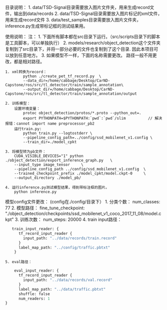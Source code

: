 目录说明：
    1. data/TSD-Signal目录需要放入图片文件夹，用来生成record文件，输出到data/records
    2. data/TSD-Signal目录需要放入图片标记的xml文件，用来生成record文件
    3. data/test_samples目录需要放入图片文件夹，inference.py生成带标记框的测试结果用。

使用说明：
    注： 
        1. 下面所有脚本都在src目录下运行。（src/scripts目录下的脚本是工具脚本，可以单独执行）
        2. models/research/object_detection这个文件夹复制到了src目录下，并将一部分必要的文件也复制到了这个目录. 因此本项目可以放到任意地方。
        3. 如果模型不一样，下面的名称需要更改。 路径一般不用更改，都是相对路径。
    
    1. xml转换为record：
            python ./create_pet_tf_record.py  \
            --data_dir=/home/cabbage/Desktop/CarND-Capstone/ros/src/tl_detector/train/sample_annotation\
            --output_dir=/home/cabbage/Desktop/CarND-Capstone/ros/src/tl_detector/train/sample_annotation/output
            
    2. 训练模型：
        设置环境变量：
            protoc object_detection/protos/*.proto --python_out=.
            export PYTHONPATH=$PYTHONPATH:`pwd`:`pwd`/slim          // 解决报错：cannot import name preprocessor_pb2
        运行train.py:
            python train.py --logtostderr \
            --pipeline_config_path=../config/ssd_mobilenet_v1.config \
            --train_dir=./model_cpkt
        
    3. 将模型转为pb文件：
        CUDA_VISIBLE_DEVICES="1" python ./object_detection/export_inference_graph.py   \
        --input_type image_tensor     \
        --pipeline_config_path ../config/ssd_mobilenet_v1.config  \
        --trained_checkpoint_prefix ./model_cpkt/model.ckpt-0     \
        --output_directory ./model_pb/
        
    4. 运行inference.py测试模型结果，得到带标注框的图片。
        python inference.py
        
模型config文件更改： (config在./config/目录下）
    1. 分类个数：
        num_classes: 77
    2. 模型路径：
        fine_tune_checkpoint: "./object_detection/checkpoints/ssd_mobilenet_v1_coco_2017_11_08/model.ckpt"
    3. 训练次数：
        num_steps: 20000
    4. train input路径：
```python
   train_input_reader: {
      tf_record_input_reader {
        input_path: "../data/records/train.record"
      }
      label_map_path: "../config/traffic.pbtxt"
    }
```
    5. eval路径：
```python
    eval_input_reader: {
      tf_record_input_reader {
        input_path: "../data/records/val.record"
      }
      label_map_path: "../data/traffic.pbtxt"
      shuffle: false
      num_readers: 1
}
```
